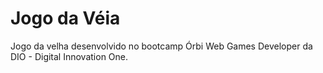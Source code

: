 # Jogo da Véia

Jogo da velha desenvolvido no bootcamp 
Órbi Web Games Developer da DIO - Digital Innovation One.